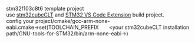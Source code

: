 stm32f103c8t6 template project  
use [stm32cubeCLT](https://www.st.com/en/development-tools/stm32cubeclt.html) and [STM32 VS Code Extension](https://marketplace.visualstudio.com/items?itemName=stmicroelectronics.stm32-vscode-extension) build project.  
config your project/cmake/gcc-arm-none-eabi.cmake→set(TOOLCHAIN_PREFIX&emsp;&emsp;<your stm32cubeCLT installation path/GNU-tools-for-STM32/bin/arm-none-eabi->)
